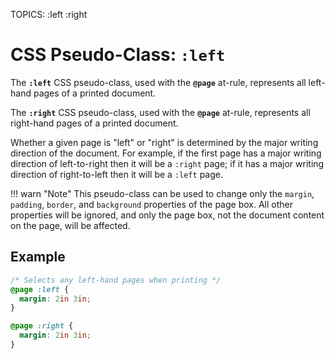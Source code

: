 TOPICS: :left
        :right

# CSS Pseudo-Class: `:left`

The **`:left`** CSS pseudo-class, used with the **`@page`** at-rule, represents all left-hand pages of
a printed document.

The **`:right`** CSS pseudo-class, used with the **`@page`** at-rule, represents all right-hand pages of
a printed document.

Whether a given page is "left" or "right" is determined by the major writing direction of the
document. For example, if the first page has a major writing direction of left-to-right then it
will be a `:right` page; if it has a major writing direction of right-to-left then it will be
a `:left` page.

!!! warn "Note"
    This pseudo-class can be used to change only the `margin`, `padding`, `border`, and `background`
    properties of the page box. All other properties will be ignored, and only the page box, not the
    document content on the page, will be affected.

## Example

```css
/* Selects any left-hand pages when printing */
@page :left {
  margin: 2in 3in;
}
```

```css
@page :right {
  margin: 2in 3in;
}
```
